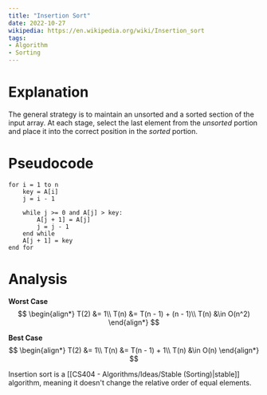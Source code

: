 ```yaml
---
title: "Insertion Sort"
date: 2022-10-27
wikipedia: https://en.wikipedia.org/wiki/Insertion_sort
tags:
- Algorithm
- Sorting
---
```


# Explanation

The general strategy is to maintain an unsorted and a sorted section of the input array. At each stage, select the last element from the *unsorted* portion and place it into the correct position in the *sorted* portion.

# Pseudocode

```
for i = 1 to n
	key = A[i]
	j = i - 1

	while j >= 0 and A[j] > key:
		A[j + 1] = A[j]
		j = j - 1
	end while
	A[j + 1] = key
end for
```

# Analysis

**Worst Case**
$$
\begin{align*}
T(2) &= 1\\
T(n) &= T(n - 1) + (n - 1)\\
T(n) &\in O(n^2)
\end{align*}
$$

**Best Case**
$$
\begin{align*}
T(2) &= 1\\
T(n) &= T(n - 1) + 1\\
T(n) &\in O(n)
\end{align*}
$$

Insertion sort is a [[CS404 - Algorithms/Ideas/Stable (Sorting)|stable]] algorithm, meaning it doesn't change the relative order of equal elements.